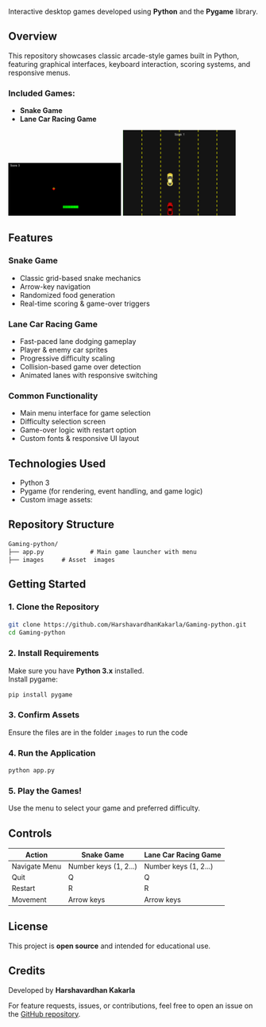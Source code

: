 Interactive desktop games developed using **Python** and the **Pygame** library.

##  Overview

This repository showcases classic arcade-style games built in Python, featuring graphical interfaces, keyboard interaction, scoring systems, and responsive menus.

### Included Games:
-  **Snake Game**
-  **Lane Car Racing Game**
 
<p float="center">
  <img src="https://github.com/HarshavardhanKakarla/Gaming-python/blob/88e31dc6adfa86e2f5e4653b172000e31e7808ee/Screenshot%202025-07-22%20193257.png" width="45%" />
  <img src="https://github.com/HarshavardhanKakarla/Gaming-python/blob/88e31dc6adfa86e2f5e4653b172000e31e7808ee/Screenshot%202025-07-22%20193419.png" width="45%" /> 
</p>
  

##  Features

### Snake Game
- Classic grid-based snake mechanics  
- Arrow-key navigation  
- Randomized food generation  
- Real-time scoring & game-over triggers  

### Lane Car Racing Game
- Fast-paced lane dodging gameplay  
- Player & enemy car sprites  
- Progressive difficulty scaling  
- Collision-based game over detection  
- Animated lanes with responsive switching  

### Common Functionality
- Main menu interface for game selection  
- Difficulty selection screen  
- Game-over logic with restart option  
- Custom fonts & responsive UI layout  

##  Technologies Used
- Python 3  
- Pygame (for rendering, event handling, and game logic)  
- Custom image assets:


##  Repository Structure

```
Gaming-python/
├── app.py             # Main game launcher with menu
├── images     # Asset  images
```

##  Getting Started

### 1. Clone the Repository
```bash
git clone https://github.com/HarshavardhanKakarla/Gaming-python.git
cd Gaming-python
```

### 2. Install Requirements
Make sure you have **Python 3.x** installed.  
Install pygame:
```bash
pip install pygame
```

### 3. Confirm Assets
Ensure the  files are in the  folder `images` to run the code

### 4. Run the Application
```bash
python app.py
```

### 5. Play the Games!
Use the menu to select your game and preferred difficulty.

##  Controls

| Action                     | Snake Game             | Lane Car Racing Game     |
|----------------------------|------------------------|---------------------------|
| Navigate Menu              | Number keys (1, 2...)  | Number keys (1, 2...)     |
| Quit                       | Q                      | Q                         |
| Restart                    | R                      | R                         |
| Movement                   | Arrow keys             | Arrow keys                |

##  License

This project is **open source** and intended for educational use.

## Credits

Developed by **Harshavardhan Kakarla**

For feature requests, issues, or contributions, feel free to open an issue on the [GitHub repository](https://github.com/HarshavardhanKakarla/Gaming-python).
